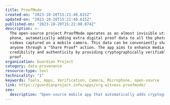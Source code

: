 ```yaml
---
title: ProofMode
created-on: "2023-10-20T15:21:40.615Z"
updated-on: "2023-10-20T15:21:40.615Z"
published-on: "2023-10-20T15:22:08.074Z"
description: >-
  The open-source project ProofMode operates as an almost invisible utility on a
  phone, automatically adding extra digital proof data to all the photos and
  videos captured on a mobile camera. This data can be conveniently shared with
  anyone through a "Share Proof" action. The app aims to enhance media's
  credibility and authenticity by providing cryptographically verifiable digital
  proof.
organization: Guardian Project
category: data-provenance
resource-type: tool
technicality: "1"
keywords: Tools, Apps, Verification, Camera, Microphone, open-source
link: https://guardianproject.info/apps/org.witness.proofmode/
seo:
  description: "Open-source mobile app that automatically adds cryptographic verification to photos and videos, enabling users to prove media authenticity and combat misinformation through verifiable data."
---
```

